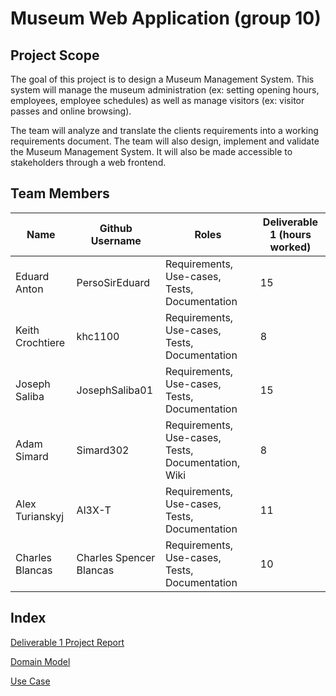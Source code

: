 # Museum Web Application (group 10)
## Project Scope
The goal of this project is to design a Museum Management System. This system will manage the museum administration (ex: setting opening hours, employees, employee schedules) as well as manage visitors (ex: visitor passes and online browsing).

The team will analyze and translate the clients requirements into a working requirements document. The team will also design, implement and validate the Museum Management System. It will also be made accessible to stakeholders through a web frontend.

## Team Members
| Name      | Github Username | Roles | Deliverable 1 (hours worked) |
| ----------- | ----------- | ----------- | ----------- |
| Eduard Anton      | PersoSirEduard       | Requirements, Use-cases, Tests, Documentation | 15 |
| Keith Crochtiere   | khc1100        | Requirements, Use-cases, Tests, Documentation | 8 |
| Joseph Saliba   | JosephSaliba01        | Requirements, Use-cases, Tests, Documentation | 15 |
| Adam Simard   | Simard302        | Requirements, Use-cases, Tests, Documentation, Wiki | 8 |
| Alex Turianskyj   | Al3X-T        | Requirements, Use-cases, Tests, Documentation | 11 |
| Charles Blancas   | Charles Spencer Blancas        | Requirements, Use-cases, Tests, Documentation | 10 |

## Index
[Deliverable 1 Project Report](https://github.com/McGill-ECSE321-Fall2022/project-group-10/wiki/Project-Report)

[Domain Model](https://github.com/McGill-ECSE321-Fall2022/project-group-10/wiki/UML-Domain-Model)

[Use Case](https://github.com/McGill-ECSE321-Fall2022/project-group-10/wiki/Use-Case-Diagram-and-Specifics)
